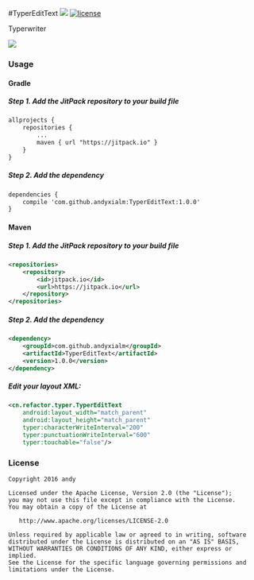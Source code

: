 #TyperEditText
[![](https://jitpack.io/v/andyxialm/TyperEditText.svg)](https://jitpack.io/#andyxialm/TyperEditText)
[![license](https://img.shields.io/hexpm/l/plug.svg)]()

Typerwriter

![](https://github.com/andyxialm/TyperEditText/blob/master/art/screenshot.gif?raw=true)
### Usage

#### Gradle
##### Step 1. Add the JitPack repository to your build file
~~~ xml
allprojects {
    repositories {
        ...
        maven { url "https://jitpack.io" }
    }
}
~~~

##### Step 2. Add the dependency
~~~ xml
dependencies {
    compile 'com.github.andyxialm:TyperEditText:1.0.0'
}
~~~

#### Maven
##### Step 1. Add the JitPack repository to your build file
~~~ xml
<repositories>
	<repository>
	    <id>jitpack.io</id>
	    <url>https://jitpack.io</url>
	</repository>
</repositories>
~~~

##### Step 2. Add the dependency
~~~ xml
<dependency>
    <groupId>com.github.andyxialm</groupId>
    <artifactId>TyperEditText</artifactId>
    <version>1.0.0</version>
</dependency>
~~~
	
##### Edit your layout XML:

~~~ xml
<cn.refactor.typer.TyperEditText
    android:layout_width="match_parent"
    android:layout_height="match_parent"
    typer:characterWriteInterval="200"
    typer:punctuationWriteInterval="600"
    typer:touchable="false"/>
~~~

### License

    Copyright 2016 andy

    Licensed under the Apache License, Version 2.0 (the "License");
    you may not use this file except in compliance with the License.
    You may obtain a copy of the License at

       http://www.apache.org/licenses/LICENSE-2.0

    Unless required by applicable law or agreed to in writing, software
    distributed under the License is distributed on an "AS IS" BASIS,
    WITHOUT WARRANTIES OR CONDITIONS OF ANY KIND, either express or implied.
    See the License for the specific language governing permissions and
    limitations under the License.